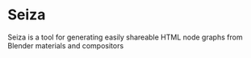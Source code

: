 # Seiza
Seiza is a tool for generating easily shareable HTML node graphs from Blender materials and compositors
